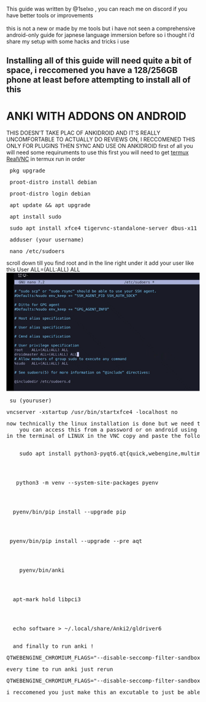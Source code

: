 This guide was written by @1selxo , you can reach me on discord if you have better tools or improvements<br>  
this is not a new or made by me tools but i have not seen a comprehensive android-only guide for japnese language immersion before so i thought i'd share my setup with some hacks and tricks i use <br> 
## Installing all of this guide will need quite a bit of space, i reccomened you have a 128/256GB phone at least before attempting to install all of this <br> 
# ANKI WITH ADDONS ON ANDROID 
THIS DOESN'T TAKE PLAC OF ANKIDROID AND IT'S REALLY UNCOMFORTABLE TO ACTUALLY DO REVIEWS ON, I RECCOMENED THIS ONLY FOR PLUGINS THEN SYNC AND USE ON ANKIDROID
first of all you will need some requiruments to use this 
first you will need to get [termux](https://github.com/termux/termux-app)
[RealVNC](https://play.google.com/store/apps/details?id=com.realvnc.viewer.android&hl=en)
in termux run in order
 <pre> pkg upgrade  </pre> 
 <pre> proot-distro install debian  </pre> 
 <pre> proot-distro login debian  </pre> 
 <pre> apt update && apt upgrade </pre> 
  <pre> apt install sudo </pre>
   <pre> sudo apt install xfce4 tigervnc-standalone-server dbus-x11</pre>
   <pre> adduser (your username) </pre> 
   <pre> nano /etc/sudoers </pre> 
   scroll down till you find root and in the line right under it add your user like this 
User ALL=(ALL:ALL) ALL
![Screenshot](./Screenshot%202025-06-23%20121624.png)
   <pre> su (youruser) </pre>
   <pre>vncserver -xstartup /usr/bin/startxfce4 -localhost no <pre>
now technically the linux installation is done but we need to access it so we'll do so through a VNC
    you can access this from a password or on android using RealVNC eitherway, now you should be booted into a linux enviroment
in the terminal of LINUX in the VNC copy and paste the following in order to run anki
    <pre>    sudo apt install python3-pyqt6.qt{quick,webengine,multimedia} python3-venv   <pre> 
    <pre>   python3 -m venv --system-site-packages pyenv <pre> 
  <pre>  pyenv/bin/pip install --upgrade pip  <pre> 
   <pre> pyenv/bin/pip install --upgrade --pre aqt <pre> 
 <pre>    pyenv/bin/anki <pre> 
 <pre>  apt-mark hold libpci3 <pre> 
 <pre>  echo software > ~/.local/share/Anki2/gldriver6 <pre> 
  and finally to run anki ! 
<pre>QTWEBENGINE_CHROMIUM_FLAGS="--disable-seccomp-filter-sandbox" pyenv/bin/anki<pre>
every time to run anki just rerun 
<pre>QTWEBENGINE_CHROMIUM_FLAGS="--disable-seccomp-filter-sandbox" pyenv/bin/anki<pre>
i reccomened you just make this an excutable to just be able to double click it
